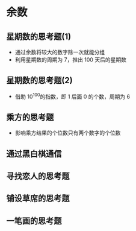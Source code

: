 # 余数

## 星期数的思考题(1)

- 通过余数将较大的数字除一次就能分组
- 利用星期数的周期为 7，推出 100 天后的星期数

## 星期数的思考题(2)

- 借助 10<sup>100</sup>的指数，即 1 后面 0 的个数，周期为 6

## 乘方的思考题

- 影响乘方结果的个位数只有两个数字的个位数

## 通过黑白棋通信

## 寻找恋人的思考题

## 铺设草席的思考题

## 一笔画的思考题
